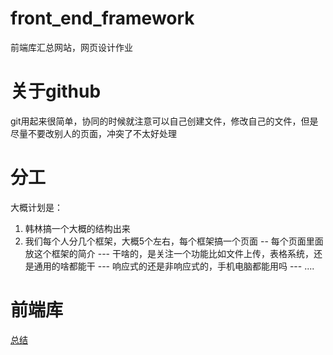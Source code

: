 # front_end_framework
前端库汇总网站，网页设计作业

# 关于github
git用起来很简单，协同的时候就注意可以自己创建文件，修改自己的文件，但是尽量不要改别人的页面，冲突了不太好处理

# 分工
大概计划是：
1. 韩林搞一个大概的结构出来
2. 我们每个人分几个框架，大概5个左右，每个框架搞一个页面
-- 每个页面里面放这个框架的简介
--- 干啥的，是关注一个功能比如文件上传，表格系统，还是通用的啥都能干
--- 响应式的还是非响应式的，手机电脑都能用吗
--- ....


# 前端库
[总结](https://www.jianshu.com/p/5135d39b5204)
